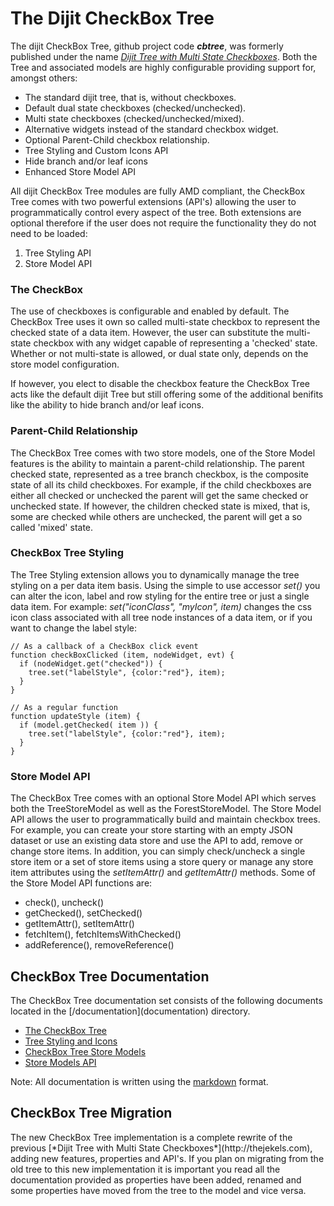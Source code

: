 # The Dijit CheckBox Tree #

The dijit CheckBox Tree, github project code ***cbtree***, was formerly published under
the name [*Dijit Tree with Multi State Checkboxes*](http://thejekels.com). 
Both the Tree and associated models are highly configurable providing support
for, amongst others:

* The standard dijit tree, that is, without checkboxes.
* Default dual state checkboxes (checked/unchecked).
* Multi state checkboxes (checked/unchecked/mixed).
* Alternative widgets instead of the standard checkbox widget.
* Optional Parent-Child checkbox relationship.
* Tree Styling and Custom Icons API
* Hide branch and/or leaf icons
* Enhanced Store Model API

All dijit CheckBox Tree modules are fully AMD compliant, the CheckBox Tree
comes with two powerful extensions (API's) allowing the user to programmatically
control every aspect of the tree. Both extensions are optional therefore
if the user does not require the functionality they do not need to be loaded:

1. Tree Styling API
2. Store Model API

### The CheckBox ###
The use of checkboxes is configurable and enabled by default. The CheckBox Tree
uses it own so called multi-state checkbox to represent the checked state of a
data item. However, the user can substitute the multi-state checkbox with any
widget capable of representing a 'checked' state. Whether or not multi-state is
allowed, or dual state only, depends on the store model configuration.

If however, you elect to disable the checkbox feature the CheckBox Tree acts
like the default dijit Tree but still offering some of the additional benifits
like the ability to hide branch and/or leaf icons.

### Parent-Child Relationship ###
The CheckBox Tree comes with two store models, one of the Store Model features is
the ability to maintain a parent-child relationship.
The parent checked state, represented as a tree branch checkbox, is the composite
state of all its child checkboxes. For example, if the child checkboxes are either
all checked or unchecked the parent will get the same checked or unchecked state.
If however, the children checked state is mixed, that is, some are checked while
others are unchecked, the parent will get a so called 'mixed' state.

### CheckBox Tree Styling ###
The Tree Styling extension allows you to dynamically manage the tree styling 
on a per data item basis. Using the simple to use accessor *set()* you can alter
the icon, label and row styling for the entire tree or just a single data item.
For example: *set("iconClass", "myIcon", item)* changes the css icon class associated
with all tree node instances of a data item, or if you want to change the label
style:

    // As a callback of a CheckBox click event
    function checkBoxClicked (item, nodeWidget, evt) {
      if (nodeWidget.get("checked")) {
        tree.set("labelStyle", {color:"red"}, item);
      }
    }

    // As a regular function
    function updateStyle (item) {
      if (model.getChecked( item )) {
        tree.set("labelStyle", {color:"red"}, item);
      }
    }

### Store Model API ###

The CheckBox Tree comes with an optional Store Model API which serves both the
TreeStoreModel as well as the ForestStoreModel. The Store Model API allows the
user to programmatically build and maintain checkbox trees.
For example, you can create your store starting with an empty JSON dataset or use
an existing data store and use the API to add, remove or change store items.
In addition, you can simply check/uncheck a single store item or a set of store
items using a store query or manage any store item attributes using the *setItemAttr()*
and *getItemAttr()* methods. Some of the Store Model API functions are:

* check(), uncheck()
* getChecked(), setChecked()
* getItemAttr(), setItemAttr()
* fetchItem(), fetchItemsWithChecked()
* addReference(), removeReference()

<h2 id="basics">CheckBox Tree Documentation</h2>
The CheckBox Tree documentation set consists of the following documents located
in the [/documentation](documentation) directory.

* [The CheckBox Tree](documentation/CheckBoxTree.md)
* [Tree Styling and Icons](documentation/TreeStyling.md)
* [CheckBox Tree Store Models](documentation/StoreModels.md)
* [Store Models API](documentation/StoreModelAPI.md)

Note: All documentation is written using the [markdown](http://daringfireball.net/projects/markdown/)
format.

<h2 id="basics">CheckBox Tree Migration</h2>
The new CheckBox Tree implementation is a complete rewrite of the previous
[*Dijit Tree with Multi State Checkboxes*](http://thejekels.com), adding new
features, properties and API's. If you plan on migrating from the old tree to
this new implementation it is important you read all the documentation provided
as properties have been added, renamed and some properties have moved from the tree to
the model and vice versa.

